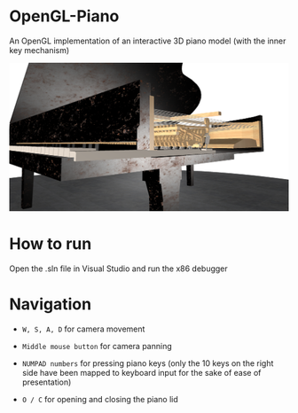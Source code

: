 # OpenGL-Piano
 An OpenGL implementation of an interactive 3D piano model (with the inner key mechanism)

 ![screenshot of the piano model implemented in OpenGL](https://github.com/juliabiel25/OpenGL-Piano/blob/main/piano.png?raw=true)

# How to run

Open the .sln file in Visual Studio and run the x86 debugger

# Navigation

- `W, S, A, D` for camera movement

- `Middle mouse button` for camera panning

- `NUMPAD numbers` for pressing piano keys (only the 10 keys on the right side have been mapped to keyboard input for the sake of ease of presentation)

- `O / C` for opening and closing the piano lid




